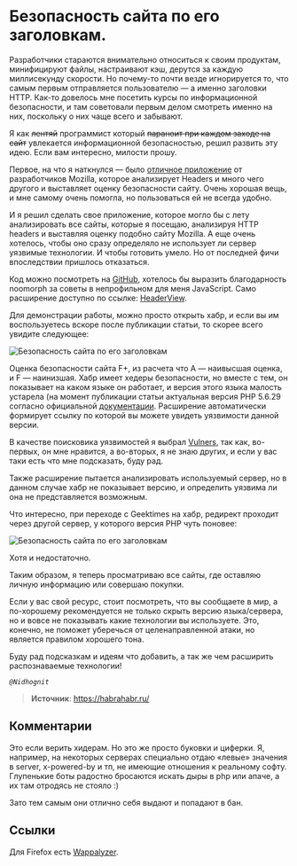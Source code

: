 # Безопасность сайта по его заголовкам.

Разработчики стараются внимательно относиться к своим продуктам, минифицируют файлы, настраивают кэш, дерутся за каждую миллисекунду скорости. Но почему-то почти везде игнорируется то, что самым первым отправляется пользователю — а именно заголовки HTTP. Как-то довелось мне посетить курсы по информационной безопасности, и там советовали первым делом смотреть именно на них, поскольку о них чаще всего и забывают.

Я как ~~лентяй~~ программист который ~~параноит при каждом заходе на сайт~~ увлекается информационной безопасностью, решил развить эту идею. Если вам интересно, милости прошу.

Первое, на что я наткнулся — было [отличное приложение](https://observatory.mozilla.org/) от разработчиков Mozilla, которое анализирует Headers и много чего другого и выставляет оценку безопасности сайту. Очень хорошая вещь, и мне самому очень помогла, но пользоваться ей не всегда удобно.

И я решил сделать свое приложение, которое могло бы с лету анализировать все сайты, которые я посещаю, анализируя HTTP headers и выставляя оценку подобно сайту Mozilla. А еще очень хотелось, чтобы оно сразу определяло не использует ли сервер уязвимые технологии. И чтобы готовить умело. Но от последней фичи впоследствии пришлось отказаться.

Код можно посмотреть на [GitHub](https://github.com/Nidhognit/HeaderViewExtention), хотелось бы выразить благодарность noomorph за советы в непрофильном для меня JavaScript. Само расширение доступно по ссылке: [HeaderView](https://chrome.google.com/webstore/detail/header-view/gcaboclbghhfldnhffkbknldjhcogpog?hl=ru).

Для демонстрации работы, можно просто открыть хабр, и если вы им воспользуетесь вскоре после публикации статьи, то скорее всего увидите следующее:

![Безопасность сайта по его заголовкам](/images/Webd/security_http_01.jpg 'Безопасность сайта по его заголовкам')

Оценка безопасности сайта F+, из расчета что А — наивысшая оценка, и F — наинизшая. Хабр имеет хедеры безопасности, но вместе с тем, он показывает на каком языке он работает, и версия этого языка малость устарела (на момент публикации статьи актуальная версия PHP 5.6.29 согласно официальной [документации](https://secure.php.net/ChangeLog-5.php). Расширение автоматически формирует ссылку по которой вы можете увидеть уязвимости данной версии.

В качестве поисковика уязвимостей я выбрал [Vulners](https://habrahabr.ru/company/xakep/blog/305262/), так как, во-первых, он мне нравится, а во-вторых, я не знаю других, и если у вас таки есть что мне подсказать, буду рад.

Также расширение пытается анализировать используемый сервер, но в данном случае хабр не показывает версию, и определить уязвима ли она не представляется возможным.

Что интересно, при переходе с Geektimes на хабр, редирект проходит через другой сервер, у которого версия PHP чуть поновее:

![Безопасность сайта по его заголовкам](/images/Webd/security_http_02.jpg 'Безопасность сайта по его заголовкам')

Хотя и недостаточно.

Таким образом, я теперь просматриваю все сайты, где оставляю личную информацию или совершаю покупки.

Если у вас свой ресурс, стоит посмотреть, что вы сообщаете в мир, а по-хорошему рекомендуется не только скрыть версию языка/сервера, но и вовсе не показывать какие технологии вы используете. Это, конечно, не поможет уберечься от целенаправленной атаки, но является правилом хорошего тона.

Буду рад подсказкам и идеям что добавить, а так же чем расширить распознаваемые технологии!

_`@Nidhognit`_

> **Источник**: https://habrahabr.ru/

## Комментарии

Это если верить хидерам. Но это же просто буковки и циферки. Я, например, на некоторых серверах специально отдаю «левые» значения в server, x-powered-by и тп, не имеющие отношения к реальному софту. Глупенькие боты радостно бросаются искать дыры в php или апаче, а их там отродясь не стояло :)

Зато тем самым они отлично себя выдают и попадают в бан.

## Ссылки

Для Firefox есть [Wappalyzer](https://addons.mozilla.org/en-US/firefox/addon/wappalyzer/).
